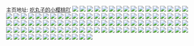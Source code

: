 主页地址: [吃丸子的小樱桃吖](https://weibo.com/u/5203929324) 
![](https://wx4.sinaimg.cn/mw2000/005Gb9JWly1h9kr2wavukj30u0140n22.jpg) 
![](https://wx4.sinaimg.cn/mw2000/005Gb9JWly1h9kr2wld3sj30u0140gtw.jpg) 
![](https://wx4.sinaimg.cn/mw2000/005Gb9JWly1h9kr2x59dsj30u018ztdy.jpg) 
![](https://wx4.sinaimg.cn/mw2000/005Gb9JWly1h9ct6i4dsij30g00o0jry.jpg) 
![](https://wx4.sinaimg.cn/mw2000/005Gb9JWly1h9ct6iemkoj30zy0o00u3.jpg) 
![](https://wx4.sinaimg.cn/mw2000/005Gb9JWly1h9ct6ikwi9j30g00o0t97.jpg) 
![](https://wx4.sinaimg.cn/mw2000/005Gb9JWly1h95gogxj3lj31040o0taw.jpg) 
![](https://wx4.sinaimg.cn/mw2000/005Gb9JWly1h95goh6fmsj31020o0402.jpg) 
![](https://wx4.sinaimg.cn/mw2000/005Gb9JWly1h94raoksp7j30qo0wlwkr.jpg) 
![](https://wx4.sinaimg.cn/mw2000/005Gb9JWly1h8wc4xohzmj30u01hctgs.jpg) 
![](https://wx4.sinaimg.cn/mw2000/005Gb9JWly1h8wc4xycvuj30u018z42i.jpg) 
![](https://wx4.sinaimg.cn/mw2000/005Gb9JWly1h8w8jpdb9yj31hj0u0jul.jpg) 
![](https://wx4.sinaimg.cn/mw2000/005Gb9JWly1h8w8jodix1j30jj0az0tt.jpg) 
![](https://wx4.sinaimg.cn/mw2000/005Gb9JWly1h8qwes7ytzj31uo0u044d.jpg) 
![](https://wx4.sinaimg.cn/mw2000/005Gb9JWly1h8ipivse34j31ht0tx0xx.jpg) 
![](https://wx4.sinaimg.cn/mw2000/005Gb9JWly1h8ds1r13ucj30m40cg755.jpg) 
![](https://wx4.sinaimg.cn/mw2000/005Gb9JWly1h8ds1rgp7jj31f70u0tgw.jpg) 
![](https://wx4.sinaimg.cn/mw2000/005Gb9JWly1h8ds1s11q3j30m40ciab0.jpg) 
![](https://wx4.sinaimg.cn/mw2000/005Gb9JWly1h7t6vskfwpj30zk0et40o.jpg) 
![](https://wx4.sinaimg.cn/mw2000/005Gb9JWly1h7pfowjke5j30gu0scabg.jpg) 
![](https://wx4.sinaimg.cn/mw2000/005Gb9JWly1h7l1yy4kzaj30qo0ti41t.jpg) 
![](https://wx4.sinaimg.cn/mw2000/005Gb9JWly1h7l1yyg6dnj30qo0xqwio.jpg) 
![](https://wx4.sinaimg.cn/mw2000/005Gb9JWly1h7l1yypxn1j30qo0xu0wk.jpg) 
![](https://wx4.sinaimg.cn/mw2000/005Gb9JWly1h7iptbpi6lj30qo0dh0tw.jpg) 
![](https://wx4.sinaimg.cn/mw2000/005Gb9JWly1h7iptc1htqj30qo0q7q46.jpg) 
![](https://wx4.sinaimg.cn/mw2000/005Gb9JWly1h7ihuowbmtj30pa1gu0vr.jpg) 
![](https://wx4.sinaimg.cn/mw2000/005Gb9JWly1h7hp8dzdfej30u01o7tjv.jpg) 
![](https://wx4.sinaimg.cn/mw2000/005Gb9JWly1h7hp8efqnpj30u01o7wpk.jpg) 
![](https://wx4.sinaimg.cn/mw2000/005Gb9JWly1h7hp8eygtaj30u01o7akr.jpg) 
![](https://wx4.sinaimg.cn/mw2000/005Gb9JWly1h7hp8fdnhoj30u01o7qe0.jpg) 
![](https://wx4.sinaimg.cn/mw2000/005Gb9JWly1h7hp8fvf6ij30u01o7149.jpg) 
![](https://wx4.sinaimg.cn/mw2000/005Gb9JWly1h7hp8gc3blj30u01o7wpw.jpg) 
![](https://wx4.sinaimg.cn/mw2000/005Gb9JWly1h7hp8gs2qfj30u01o7tjp.jpg) 
![](https://wx4.sinaimg.cn/mw2000/005Gb9JWly1h7hp8herc8j30u01o7am5.jpg) 
![](https://wx4.sinaimg.cn/mw2000/005Gb9JWly1h7hp8i4wrpj30qo1hiaii.jpg) 
![](https://wx4.sinaimg.cn/mw2000/005Gb9JWly1h7bwagfuvoj30qo0gq3zj.jpg) 
![](https://wx4.sinaimg.cn/mw2000/005Gb9JWly1h7bwagskluj30qo0gw41c.jpg) 
![](https://wx4.sinaimg.cn/mw2000/005Gb9JWly1h7bwah5crfj30qo0fiabw.jpg) 
![](https://wx4.sinaimg.cn/mw2000/005Gb9JWly1h7asdty16pj31400u0whx.jpg) 
![](https://wx4.sinaimg.cn/mw2000/005Gb9JWly1h700u3slrpj31400u0wku.jpg) 
![](https://wx4.sinaimg.cn/mw2000/005Gb9JWly1h700u4i7n1j31400u0q7i.jpg) 
![](https://wx4.sinaimg.cn/mw2000/005Gb9JWly1h700u53fd5j30u0140q64.jpg) 
![](https://wx4.sinaimg.cn/mw2000/005Gb9JWly1h6usd98rsbj31400qo0xg.jpg) 
![](https://wx4.sinaimg.cn/mw2000/005Gb9JWly1h6s4cbu8ogj30qo12uwf6.jpg) 
![](https://wx4.sinaimg.cn/mw2000/005Gb9JWly1h6r93oqir4j30qo0yfgoh.jpg) 
![](https://wx4.sinaimg.cn/mw2000/005Gb9JWly1h6m5aucix0j30qo0n3gn7.jpg) 
![](https://wx4.sinaimg.cn/mw2000/005Gb9JWly1h654u41g68j30u01sxgw7.jpg) 
![](https://wx4.sinaimg.cn/mw2000/005Gb9JWly1h654ugdbwzj30u01sx7dv.jpg) 
![](https://wx4.sinaimg.cn/mw2000/005Gb9JWly1h64zf86p59j30u00l8gn8.jpg) 
![](https://wx4.sinaimg.cn/mw2000/005Gb9JWly1h64zf8jbxuj30u01hcdh1.jpg) 
![](https://wx4.sinaimg.cn/mw2000/005Gb9JWly1h5wpvrm2e4j30qo0pet9e.jpg) 
![](https://wx4.sinaimg.cn/mw2000/005Gb9JWly1h5vipu2nn1j30rn0mhwfr.jpg) 
![](https://wx4.sinaimg.cn/mw2000/005Gb9JWly1h5vipues42j30qo0v440n.jpg) 
![](https://wx4.sinaimg.cn/mw2000/005Gb9JWly1h5vipur5oyj30qo0hqwg9.jpg) 
![](https://wx4.sinaimg.cn/mw2000/005Gb9JWly1h5p1f9l1h1j30qn0vpmzk.jpg) 
![](https://wx4.sinaimg.cn/mw2000/005Gb9JWly1h5nr6gp4awj30qm0wrwgx.jpg) 
![](https://wx4.sinaimg.cn/mw2000/005Gb9JWly1h5mqttxy1gj31t00u07b0.jpg) 
![](https://wx4.sinaimg.cn/mw2000/005Gb9JWly1h5mqtu5l9aj31t00u079z.jpg) 
![](https://wx4.sinaimg.cn/mw2000/005Gb9JWly1h5mqtud4lnj30sg1ekjz9.jpg) 
![](https://wx4.sinaimg.cn/mw2000/005Gb9JWly1h5moq8hjnpj30qn0zfado.jpg) 
![](https://wx4.sinaimg.cn/mw2000/005Gb9JWly1h5l8ewo5clj30qo0wsafz.jpg) 
![](https://wx4.sinaimg.cn/mw2000/005Gb9JWly1h5h0d3k18uj30qo0wzadb.jpg) 
![](https://wx4.sinaimg.cn/mw2000/005Gb9JWly1h5h0d3sncnj30ql0w7acx.jpg) 
![](https://wx4.sinaimg.cn/mw2000/005Gb9JWly1h5fqrymlhzj30qo0c7wfz.jpg) 
![](https://wx4.sinaimg.cn/mw2000/005Gb9JWly1h5elk8uh2yj30o016oagy.jpg) 
![](https://wx4.sinaimg.cn/mw2000/005Gb9JWly1h59jp8qrovj30qo0emdho.jpg) 
![](https://wx4.sinaimg.cn/mw2000/005Gb9JWly1h59jpdclbhj30qo0er40a.jpg) 
![](https://wx4.sinaimg.cn/mw2000/005Gb9JWly1h51mpvx5saj30hs04kt8v.jpg) 
![](https://wx4.sinaimg.cn/mw2000/005Gb9JWly1h51mpw4kptj30hs04bweg.jpg) 
![](https://wx4.sinaimg.cn/mw2000/005Gb9JWly1h51ixc4oj5j30qn0wsdik.jpg) 
![](https://wx4.sinaimg.cn/mw2000/005Gb9JWly1h51ixhdohqj30qo0fqgmw.jpg) 
![](https://wx4.sinaimg.cn/mw2000/005Gb9JWly1h50i5u9t8mj31400r5wli.jpg) 
![](https://wx4.sinaimg.cn/mw2000/005Gb9JWly1h4uxywcpaqj30u0140k1k.jpg) 
![](https://wx4.sinaimg.cn/mw2000/005Gb9JWly1h4tqord2knj31uo0u0459.jpg) 
![](https://wx4.sinaimg.cn/mw2000/005Gb9JWly1h4tqornkatj31uo0u0q8f.jpg) 
![](https://wx4.sinaimg.cn/mw2000/005Gb9JWly1h4tqos0rvjj31uo0u044g.jpg) 
![](https://wx4.sinaimg.cn/mw2000/005Gb9JWly1h4tqosa9b8j31uo0u00x8.jpg) 
![](https://wx4.sinaimg.cn/mw2000/005Gb9JWly1h4i92urce3j31400u079k.jpg) 
![](https://wx4.sinaimg.cn/mw2000/005Gb9JWly1h4c5adp20pj30u01uo453.jpg) 
![](https://wx4.sinaimg.cn/mw2000/005Gb9JWly1h4c5ae0spej30u01uowlx.jpg) 
![](https://wx4.sinaimg.cn/mw2000/005Gb9JWly1h4c5aeb75gj30u01uotgd.jpg) 
![](https://wx4.sinaimg.cn/mw2000/005Gb9JWly1h4bb8outicj30qo0whag4.jpg) 
![](https://wx4.sinaimg.cn/mw2000/005Gb9JWly1h4bb8p40rnj30qo0wp78e.jpg) 
![](https://wx4.sinaimg.cn/mw2000/005Gb9JWly1h4bb8pdufmj30qo0wmq71.jpg) 
![](https://wx4.sinaimg.cn/mw2000/005Gb9JWly1h45ikhwswdj30qo0wi41j.jpg) 
![](https://wx4.sinaimg.cn/mw2000/005Gb9JWly1h3w5j9ntfij30qo0hlwii.jpg) 
![](https://wx4.sinaimg.cn/mw2000/005Gb9JWly1h3w5ja6t30j30qo18hwg7.jpg) 
![](https://wx4.sinaimg.cn/mw2000/005Gb9JWly1h3w5javrk8j30qm17kmz1.jpg) 
![](https://wx4.sinaimg.cn/mw2000/005Gb9JWly1h3v7s4y5k0j30qo0y2jud.jpg) 
![](https://wx4.sinaimg.cn/mw2000/005Gb9JWly1h3q9ztd9m6j30qo0wzgpu.jpg) 
![](https://wx4.sinaimg.cn/mw2000/005Gb9JWly1h3pdmyuickj30u0140n2e.jpg) 
![](https://wx4.sinaimg.cn/mw2000/005Gb9JWly1h3p8iphqvzj30qo1bjjw3.jpg) 
![](https://wx4.sinaimg.cn/mw2000/005Gb9JWly1h3p8iq683hj30qo0zkgnc.jpg) 
![](https://wx4.sinaimg.cn/mw2000/005Gb9JWly1h3noc2rd04j30qo0x0ags.jpg) 
![](https://wx4.sinaimg.cn/mw2000/005Gb9JWly1h3noc34ucuj30qn0wx0zy.jpg) 
![](https://wx4.sinaimg.cn/mw2000/005Gb9JWly1h3noc3gnxpj30qo0wydnb.jpg) 
![](https://wx4.sinaimg.cn/mw2000/005Gb9JWly1h3mhfszl6aj31uo0u0wq8.jpg) 
![](https://wx4.sinaimg.cn/mw2000/005Gb9JWly1h3lmvd9gwsj30qo0wwdi9.jpg) 
![](https://wx4.sinaimg.cn/mw2000/005Gb9JWly1h3lmvdis8ej30qo0hx7ai.jpg) 
![](https://wx4.sinaimg.cn/mw2000/005Gb9JWly1h3bdw5fkmej30qo0wmdh0.jpg) 
![](https://wx4.sinaimg.cn/mw2000/005Gb9JWly1h3a8plngaij30qo0vwtde.jpg) 
![](https://wx4.sinaimg.cn/mw2000/005Gb9JWly1h392qcyl0zj31400u0qan.jpg) 
![](https://wx4.sinaimg.cn/mw2000/005Gb9JWly1h37xz58smxj30qo0wzdiq.jpg) 
